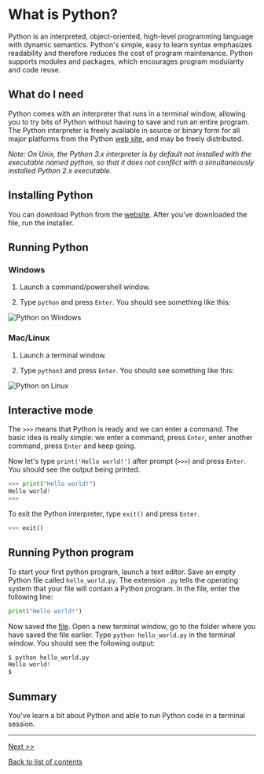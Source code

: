 # What is Python?

Python is an interpreted, object-oriented, high-level programming language with dynamic semantics. Python's simple, easy to learn syntax emphasizes readability and therefore reduces the cost of program maintenance. Python supports modules and packages, which encourages program modularity and code reuse.


## What do I need

Python comes with an interpreter that runs in a terminal window, allowing you to try bits of Python without having to save and run an entire program. The Python interpreter is freely available in source or binary form for all major platforms from the Python [web site](https://www.python.org/), and may be freely distributed. 

*Note: On Unix, the Python 3.x interpreter is by default not installed with the executable named python, so that it does not conflict with a simultaneously installed Python 2.x executable.*


## Installing Python
You can download Python from the [website](https://www.python.org/downloads/). After you’ve downloaded the file, run the installer.


## Running Python

### Windows
1. Launch a command/powershell window.

2. Type `python` and press `Enter`. You should see something like this:

![Python on Windows](https://github.com/colinat/Python/blob/main/media/python_cmdprompt.png)


### Mac/Linux
1. Launch a terminal window. 

2. Type `python3` and press `Enter`. You should see something like this:

![Python on Linux](https://github.com/colinat/Python/blob/main/media/python_terminal.png)


## Interactive mode
The `>>>` means that Python is ready and we can enter a command. The basic idea is really simple: we enter a command, press `Enter`, enter another command, press `Enter` and keep going.

Now let's type `print('Hello world!')` after prompt (`>>>`) and press `Enter`. You should see the output being printed.

```python
>>> print("Hello world!")
Hello world!
>>> 
```

To exit the Python interpreter, type `exit()` and press `Enter`. 

```python
>>> exit()
```


## Running Python program

To start your first python program, launch a text editor. Save an empty Python file called `hello_world.py`. The extension `.py` tells the operating system that your file will contain a Python program. In the file, enter the following line:

```python
print("Hello world!")
```

Now saved the [file](https://github.com/colinat/Python/blob/main/examples/hello_world.py). Open a new terminal window, go to the folder where you have saved the file earlier. 
Type `python hello_world.py` in the terminal window. You should see the following output:

```python
$ python hello_world.py 
Hello world!
$
```



## Summary

You've learn a bit about Python and able to run Python code in a terminal session. 

---

[Next >>](https://github.com/colinat/Python/blob/main/basics/chapter-02.md)

[Back to list of contents](https://github.com/colinat/Python)



